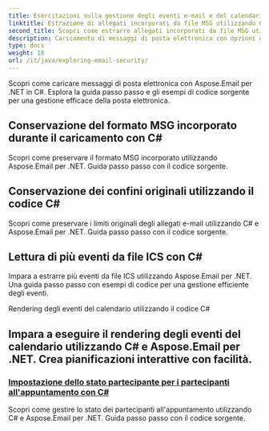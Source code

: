 ```yaml
---
title: Esercitazioni sulla gestione degli eventi e-mail e del calendario
linktitle: Estrazione di allegati incorporati da file MSG utilizzando C#
second_title: Scopri come estrarre allegati incorporati da file MSG utilizzando C# e Aspose.Email per .NET. Una guida completa con esempi di codice sorgente.
description: Caricamento di messaggi di posta elettronica con opzioni di caricamento in C#
type: docs
weight: 18
url: /it/java/exploring-email-security/
---
```


Scopri come caricare messaggi di posta elettronica con Aspose.Email per .NET in C#. Esplora la guida passo passo e gli esempi di codice sorgente per una gestione efficace della posta elettronica.

## Conservazione del formato MSG incorporato durante il caricamento con C#

Scopri come preservare il formato MSG incorporato utilizzando Aspose.Email per .NET. Guida passo passo con il codice sorgente.

## Conservazione dei confini originali utilizzando il codice C#

Scopri come preservare i limiti originali degli allegati e-mail utilizzando C# e Aspose.Email per .NET. Guida passo passo con il codice sorgente.

## Lettura di più eventi da file ICS con C#

Impara a estrarre più eventi da file ICS utilizzando Aspose.Email per .NET. Una guida passo passo con esempi di codice per una gestione efficiente degli eventi.

Rendering degli eventi del calendario utilizzando il codice C#

## Impara a eseguire il rendering degli eventi del calendario utilizzando C# e Aspose.Email per .NET. Crea pianificazioni interattive con facilità.
### [Impostazione dello stato partecipante per i partecipanti all'appuntamento con C#](./email-encryption-and-decryption/)
Scopri come gestire lo stato dei partecipanti all'appuntamento utilizzando C# e Aspose.Email per .NET. Guida passo passo con il codice sorgente.